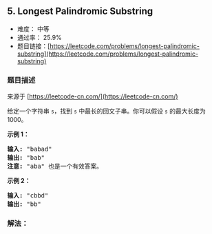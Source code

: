 ## 5. Longest Palindromic Substring

- 难度： 中等
- 通过率： 25.9%
- 题目链接：[https://leetcode.com/problems/longest-palindromic-substring](https://leetcode.com/problems/longest-palindromic-substring)


### 题目描述

来源于 [https://leetcode-cn.com/](https://leetcode-cn.com/)

<p>给定一个字符串 <code>s</code>，找到 <code>s</code> 中最长的回文子串。你可以假设&nbsp;<code>s</code> 的最大长度为 1000。</p>

<p><strong>示例 1：</strong></p>

<pre><strong>输入:</strong> &quot;babad&quot;
<strong>输出:</strong> &quot;bab&quot;
<strong>注意:</strong> &quot;aba&quot; 也是一个有效答案。
</pre>

<p><strong>示例 2：</strong></p>

<pre><strong>输入:</strong> &quot;cbbd&quot;
<strong>输出:</strong> &quot;bb&quot;
</pre>


### 解法：